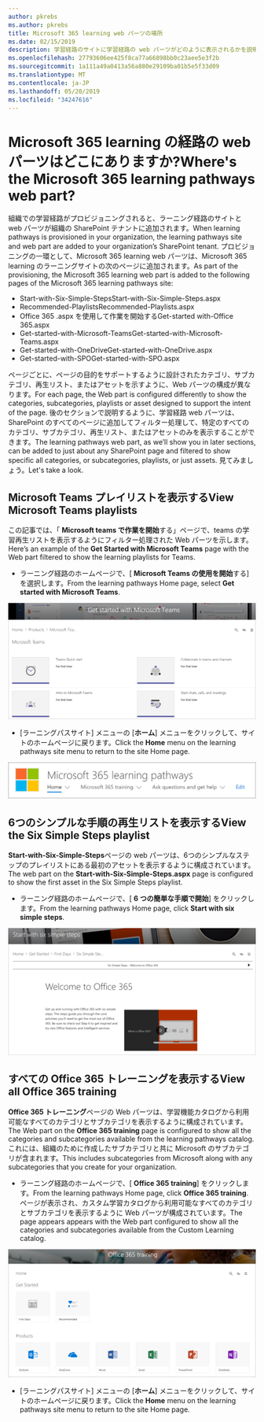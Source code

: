 ```yaml
---
author: pkrebs
ms.author: pkrebs
title: Microsoft 365 learning web パーツの場所
ms.date: 02/15/2019
description: 学習経路のサイトに学習経路の web パーツがどのように表示されるかを説明します。
ms.openlocfilehash: 27793606ee425f8ca77a66898bb0c23aee5e3f2b
ms.sourcegitcommit: 1a111a49a0413a56a880e29109ba01b5e5f33d09
ms.translationtype: MT
ms.contentlocale: ja-JP
ms.lasthandoff: 05/20/2019
ms.locfileid: "34247616"
---
```

# <a name="wheres-the-microsoft-365-learning-pathways-web-part"></a><span data-ttu-id="0ce8d-103">Microsoft 365 learning の経路の web パーツはどこにありますか?</span><span class="sxs-lookup"><span data-stu-id="0ce8d-103">Where's the Microsoft 365 learning pathways web part?</span></span>

<span data-ttu-id="0ce8d-104">組織での学習経路がプロビジョニングされると、ラーニング経路のサイトと web パーツが組織の SharePoint テナントに追加されます。</span><span class="sxs-lookup"><span data-stu-id="0ce8d-104">When learning pathways is provisioned in your organization, the learning pathways site and web part are added to your organization’s SharePoint tenant.</span></span> <span data-ttu-id="0ce8d-105">プロビジョニングの一環として、Microsoft 365 learning web パーツは、Microsoft 365 learning のラーニングサイトの次のページに追加されます。</span><span class="sxs-lookup"><span data-stu-id="0ce8d-105">As part of the provisioning, the Microsoft 365 learning web part is added to the following pages of the Microsoft 365 learning pathways site:</span></span>

- <span data-ttu-id="0ce8d-106">Start-with-Six-Simple-Steps</span><span class="sxs-lookup"><span data-stu-id="0ce8d-106">Start-with-Six-Simple-Steps.aspx</span></span> 
- <span data-ttu-id="0ce8d-107">Recommended-Playlists</span><span class="sxs-lookup"><span data-stu-id="0ce8d-107">Recommended-Playlists.aspx</span></span>
- <span data-ttu-id="0ce8d-108">Office 365 .aspx を使用して作業を開始する</span><span class="sxs-lookup"><span data-stu-id="0ce8d-108">Get-started with-Office 365.aspx</span></span>
- <span data-ttu-id="0ce8d-109">Get-started-with-Microsoft-Teams</span><span class="sxs-lookup"><span data-stu-id="0ce8d-109">Get-started-with-Microsoft-Teams.aspx</span></span>
- <span data-ttu-id="0ce8d-110">Get-started-with-OneDrive</span><span class="sxs-lookup"><span data-stu-id="0ce8d-110">Get-started-with-OneDrive.aspx</span></span>
- <span data-ttu-id="0ce8d-111">Get-started-with-SPO</span><span class="sxs-lookup"><span data-stu-id="0ce8d-111">Get-started-with-SPO.aspx</span></span>

<span data-ttu-id="0ce8d-112">ページごとに、ページの目的をサポートするように設計されたカテゴリ、サブカテゴリ、再生リスト、またはアセットを示すように、Web パーツの構成が異なります。</span><span class="sxs-lookup"><span data-stu-id="0ce8d-112">For each page, the Web part is configured differently to show the categories, subcategories, playlists or asset designed to support the intent of the page.</span></span> <span data-ttu-id="0ce8d-113">後のセクションで説明するように、学習経路 web パーツは、SharePoint のすべてのページに追加してフィルター処理して、特定のすべてのカテゴリ、サブカテゴリ、再生リスト、またはアセットのみを表示することができます。</span><span class="sxs-lookup"><span data-stu-id="0ce8d-113">The learning pathways web part, as we’ll show you in later sections, can be added to just about any SharePoint page and filtered to show specific all categories, or subcategories, playlists, or just assets.</span></span> <span data-ttu-id="0ce8d-114">見てみましょう。</span><span class="sxs-lookup"><span data-stu-id="0ce8d-114">Let's take a look.</span></span> 

## <a name="view-microsoft-teams-playlists"></a><span data-ttu-id="0ce8d-115">Microsoft Teams プレイリストを表示する</span><span class="sxs-lookup"><span data-stu-id="0ce8d-115">View Microsoft Teams playlists</span></span>

<span data-ttu-id="0ce8d-116">この記事では、「 **Microsoft teams で作業を開始**する」ページで、teams の学習再生リストを表示するようにフィルター処理された Web パーツを示します。</span><span class="sxs-lookup"><span data-stu-id="0ce8d-116">Here’s an example of the **Get Started with Microsoft Teams** page with the Web part filtered to show the learning playlists for Teams.</span></span> 

- <span data-ttu-id="0ce8d-117">ラーニング経路のホームページで、[ **Microsoft Teams の使用を開始**する] を選択します。</span><span class="sxs-lookup"><span data-stu-id="0ce8d-117">From the learning pathways Home page, select **Get started with Microsoft Teams**.</span></span>

![cg-whereiswp-teams](media/cg-whereiswp-teams.png)

- <span data-ttu-id="0ce8d-119">[ラーニングパスサイト] メニューの [**ホーム**] メニューをクリックして、サイトのホームページに戻ります。</span><span class="sxs-lookup"><span data-stu-id="0ce8d-119">Click the **Home** menu on the learning pathways site menu to return to the site Home page.</span></span>

![cg-homebtnmenu](media/cg-homebtnmenu.png)

## <a name="view-the-six-simple-steps-playlist"></a><span data-ttu-id="0ce8d-121">6つのシンプルな手順の再生リストを表示する</span><span class="sxs-lookup"><span data-stu-id="0ce8d-121">View the Six Simple Steps playlist</span></span>

<span data-ttu-id="0ce8d-122">**Start-with-Six-Simple-Steps**ページの web パーツは、6つのシンプルなステップのプレイリストにある最初のアセットを表示するように構成されています。</span><span class="sxs-lookup"><span data-stu-id="0ce8d-122">The web part on the **Start-with-Six-Simple-Steps.aspx** page is configured to show the first asset in the Six Simple Steps playlist.</span></span> 

- <span data-ttu-id="0ce8d-123">ラーニング経路のホームページで、[ **6 つの簡単な手順で開始**] をクリックします。</span><span class="sxs-lookup"><span data-stu-id="0ce8d-123">From the learning pathways Home page,  click **Start with six simple steps**.</span></span> 

![cg-whereiswp-six](media/cg-whereiswp-six.png)

## <a name="view-all-office-365-training"></a><span data-ttu-id="0ce8d-125">すべての Office 365 トレーニングを表示する</span><span class="sxs-lookup"><span data-stu-id="0ce8d-125">View all Office 365 training</span></span>

<span data-ttu-id="0ce8d-126">**Office 365 トレーニング**ページの Web パーツは、学習機能カタログから利用可能なすべてのカテゴリとサブカテゴリを表示するように構成されています。</span><span class="sxs-lookup"><span data-stu-id="0ce8d-126">The Web part on the **Office 365 training** page is configured to show all the categories and subcategories available from the learning pathways catalog.</span></span> <span data-ttu-id="0ce8d-127">これには、組織のために作成したサブカテゴリと共に Microsoft のサブカテゴリが含まれます。</span><span class="sxs-lookup"><span data-stu-id="0ce8d-127">This includes subcategories from Microsoft along with any subcategories that you create for your organization.</span></span>

- <span data-ttu-id="0ce8d-128">ラーニング経路のホームページで、[ **Office 365 training**] をクリックします。</span><span class="sxs-lookup"><span data-stu-id="0ce8d-128">From the learning pathways Home page, click **Office 365 training**.</span></span> <span data-ttu-id="0ce8d-129">ページが表示され、カスタム学習カタログから利用可能なすべてのカテゴリとサブカテゴリを表示するように Web パーツが構成されています。</span><span class="sxs-lookup"><span data-stu-id="0ce8d-129">The page appears appears with the Web part configured to show all the categories and subcategories available from the Custom Learning catalog.</span></span>

![cg-whereiswp-o365](media/cg-whereiswp-o365.png)

- <span data-ttu-id="0ce8d-131">[ラーニングパスサイト] メニューの [**ホーム**] メニューをクリックして、サイトのホームページに戻ります。</span><span class="sxs-lookup"><span data-stu-id="0ce8d-131">Click the **Home** menu on the learning pathways site menu to return to the site Home page.</span></span>

